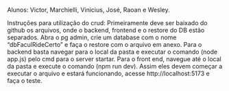 Alunos: Victor, Marchielli, Vinicius, José, Raoan e Wesley. 

Instruções para utilização do crud: 
Primeiramente deve ser baixado do github os arquivos, onde o backend, frontend e o restore do DB estão separados. 
Abra o pg admin, crie um database com o nome “dbFaculRideCerto” e faça o restore com o arquivo em anexo. 
Para o backend basta navegar para o local da pasta e executar o comando (node app.js) pelo cmd para o server startar. 
Para o front end, navegue até o local da pasta e execute o comando (npm run dev).
Assim eles devem começar a executar o arquivo e estará funcionando, acesse http://localhost:5173 e faça o teste. 


 
